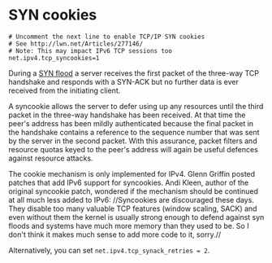 # SYN cookies

    # Uncomment the next line to enable TCP/IP SYN cookies
    # See http://lwn.net/Articles/277146/
    # Note: This may impact IPv6 TCP sessions too
    net.ipv4.tcp_syncookies=1

During a [SYN flood](../../../trees/network-attacks/Denial-of-Service-(DoS).md) a server receives the first packet of the three-way TCP handshake and responds with a SYN-ACK but no further data is ever received from the initiating client.

A syncookie allows the server to defer using up any resources until the third packet in the three-way handshake has been received. At that time the peer's address has been mildly authenticated because the final packet in the handshake contains a reference to the sequence number that was sent by the server in the second packet. With this assurance, packet filters and resource quotas keyed to the peer's address will again be useful defences against resource attacks. 

The cookie mechanism is only implemented for IPv4. Glenn Griffin posted patches that add IPv6 support for syncookies. Andi Kleen, author of the original syncookie patch, wondered if the mechanism should be continued at all much less added to IPv6: //Syncookies are discouraged these days. They disable too many valuable TCP features (window scaling, SACK) and even without them the kernel is usually strong enough to defend against syn floods and systems have much more memory than they used to be. So I don't think it makes much sense to add more code to it, sorry.// 

Alternatively, you can set `net.ipv4.tcp_synack_retries = 2`.

